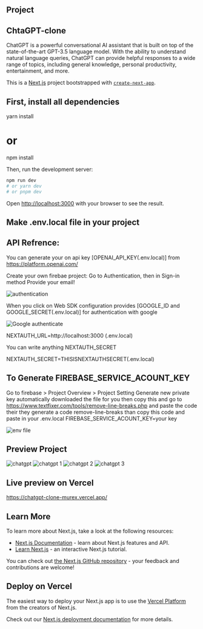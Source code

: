
## Project

## ChtaGPT-clone

ChatGPT is a powerful conversational AI assistant that is built on top of the state-of-the-art GPT-3.5 language model. With the ability to understand natural language queries, ChatGPT can provide helpful responses to a wide range of topics, including general knowledge, personal productivity, entertainment, and more.

 This is a [Next.js](https://nextjs.org/) project bootstrapped with [`create-next-app`](https://github.com/vercel/next.js/tree/canary/packages/create-next-app). 

## First, install all dependencies

yarn install 
# or 
npm install 

Then, run the development server:
```bash 
npm run dev 
# or yarn dev 
# or pnpm dev
```

Open [http://localhost:3000](http://localhost:3000) with your browser to see the result. 


## Make .env.local file in your project

## API Refrence: 
You can generate your on api key [OPENAI_API_KEY(.env.local)] from https://platform.openai.com/

Create your own firebae project:
Go to Authentication, then in Sign-in method Provide your email! 

![authentication](https://user-images.githubusercontent.com/113031136/235342028-18b73070-358e-4772-b936-d7de6a81000b.jpg) 


When you click on Web SDK configuration provides [GOOGLE_ID and GOOGLE_SECRET(.env.local)] for authentication with google 

![Google authenticate](https://user-images.githubusercontent.com/113031136/235342347-c816da33-ebac-4198-bdb2-7f7583ac0dc3.jpg) 

NEXTAUTH_URL=http://localhost:3000 (.env.local)

You can write anything NEXTAUTH_SECRET 

NEXTAUTH_SECRET=THISISNEXTAUTHSECRET(.env.local) 
## To Generate FIREBASE_SERVICE_ACOUNT_KEY 

Go to firebase > Project Overview > Project Setting Generate new private key automatically downloaded the file for you then copy this and go to https://www.textfixer.com/tools/remove-line-breaks.php and paste the code their they generate a code remove-line-breaks than copy this code and paste in your .env.local  FIREBASE_SERVICE_ACOUNT_KEY=your key 

![env file](https://user-images.githubusercontent.com/113031136/235343338-6ba46f3b-c969-4460-bfda-a1086e1b5c1b.jpg)

## Preview Project 

![chatgpt](https://user-images.githubusercontent.com/113031136/235343569-d7efd6a8-5529-4e23-81d8-a52a9f54462c.jpg) 
![chatgpt 1](https://user-images.githubusercontent.com/113031136/235343579-c40d2c7e-327a-4abe-b22a-ec8e4f870ed4.jpg) 
![chatgpt 2](https://user-images.githubusercontent.com/113031136/235343586-ba86bba5-fe85-41b6-a150-c6c42cb452f6.jpg) 
![chatgpt 3](https://user-images.githubusercontent.com/113031136/235343592-0faeb34a-df57-485e-83e0-ff0b5fb1f83b.jpg)

## Live preview on Vercel

https://chatgpt-clone-murex.vercel.app/

## Learn More

To learn more about Next.js, take a look at the following resources:

- [Next.js Documentation](https://nextjs.org/docs) - learn about Next.js features and API.
- [Learn Next.js](https://nextjs.org/learn) - an interactive Next.js tutorial.

You can check out [the Next.js GitHub repository](https://github.com/vercel/next.js/) - your feedback and contributions are welcome!

## Deploy on Vercel

The easiest way to deploy your Next.js app is to use the [Vercel Platform](https://vercel.com/new?utm_medium=default-template&filter=next.js&utm_source=create-next-app&utm_campaign=create-next-app-readme) from the creators of Next.js.

Check out our [Next.js deployment documentation](https://nextjs.org/docs/deployment) for more details.
